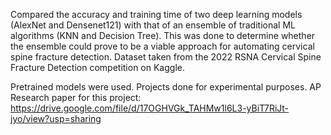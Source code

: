 Compared the accuracy and training time of two deep learning models (AlexNet and Densenet121) with that of an ensemble of traditional ML algorithms (KNN and Decision Tree). This was done to determine whether the ensemble could prove to be a viable approach for automating cervical spine fracture detection. Dataset taken from the 2022 RSNA Cervical Spine Fracture Detection competition on Kaggle. 

Pretrained models were used. Projects done for experimental purposes. 
AP Research paper for this project: https://drive.google.com/file/d/17OGHVGk_TAHMw1l6L3-yBiT7RiJt-jyo/view?usp=sharing
